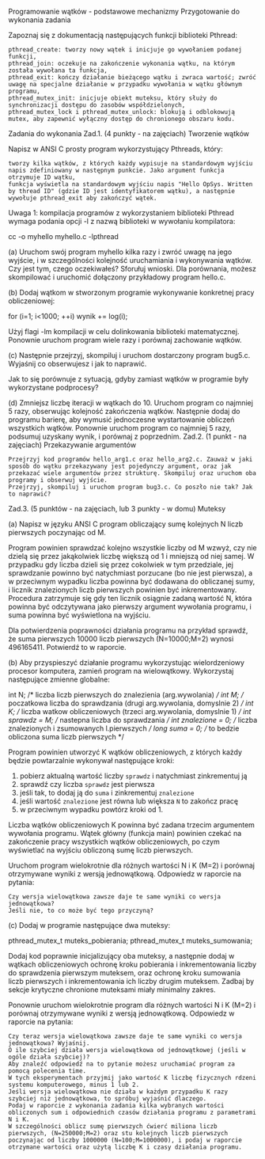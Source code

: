 
Programowanie wątków - podstawowe mechanizmy
Przygotowanie do wykonania zadania

Zapoznaj się z dokumentacją następujących funkcji biblioteki Pthread:

    pthread_create: tworzy nowy wątek i inicjuje go wywołaniem podanej funkcji,
    pthread_join: oczekuje na zakończenie wykonania wątku, na którym została wywołana ta funkcja,
    pthread_exit: kończy działanie bieżącego wątku i zwraca wartość; zwróć uwagę na specjalne działanie w przypadku wywołania w wątku głównym programu,
    pthread_mutex_init: inicjuje obiekt muteksu, który służy do synchronizacji dostępu do zasobów współdzielonych,
    pthread_mutex_lock i pthread_mutex_unlock: blokują i odblokowują mutex, aby zapewnić wyłączny dostęp do chronionego obszaru kodu.

Zadania do wykonania
Zad.1. (4 punkty - na zajęciach) Tworzenie wątków

Napisz w ANSI C prosty program wykorzystujący Pthreads, który:

    tworzy kilka wątków, z których każdy wypisuje na standardowym wyjściu napis zdefiniowany w następnym punkcie. Jako argument funkcja otrzymuje ID wątku,
    funkcja wyświetla na standardowym wyjściu napis "Hello OpSys. Written by thread ID" (gdzie ID jest identyfikatorem wątku), a następnie wywołuje pthread_exit aby zakończyć wątek.

Uwaga 1: kompilacja programów z wykorzystaniem biblioteki Pthread wymaga podania opcji -l z nazwą biblioteki w wywołaniu kompilatora:

cc -o myhello myhello.c -lpthread

(a) Uruchom swój program myhello kilka razy i zwróć uwagę na jego wyjście, i w szczególności kolejność uruchamiania i wykonywania wątków. Czy jest tym, czego oczekiwałeś? Sforułuj wnioski. Dla porównania, możesz skompilować i uruchomić dołączony przykładowy program hello.c.

(b) Dodaj wątkom w stworzonym programie wykonywanie konkretnej pracy obliczeniowej:

for (i=1; i<1000; ++i) wynik += log(i);

Użyj flagi -lm kompilacji w celu dolinkowania biblioteki matematycznej. Ponownie uruchom program wiele razy i porównaj zachowanie wątków.

(c) Następnie przejrzyj, skompiluj i uruchom dostarczony program bug5.c. Wyjaśnij co obserwujesz i jak to naprawić.

Jak to się porównuje z sytuacją, gdyby zamiast wątków w programie były wykorzystane podprocesy?

(d) Zmniejsz liczbę iteracji w wątkach do 10. Uruchom program co najmniej 5 razy, obserwując kolejność zakończenia wątków. Następnie dodaj do programu barierę, aby wymusić jednoczesne wystartowanie obliczeń wszystkich wątków. Ponownie uruchom program co najmniej 5 razy, podsumuj uzyskany wynik, i porównaj z poprzednim.
Zad.2. (1 punkt - na zajęciach) Przekazywanie argumentów

    Przejrzyj kod programów hello_arg1.c oraz hello_arg2.c. Zauważ w jaki sposób do wątku przekazywany jest pojedynczy argument, oraz jak przekazać wiele argumentów przez strukturę. Skompiluj oraz uruchom oba programy i obserwuj wyjście.
    Przejrzyj, skompiluj i uruchom program bug3.c. Co poszło nie tak? Jak to naprawić?

Zad.3. (5 punktów - na zajęciach, lub 3 punkty - w domu) Muteksy

(a) Napisz w języku ANSI C program obliczający sumę kolejnych N liczb pierwszych poczynając od M.

Program powinien sprawdzać kolejno wszystkie liczby od M wzwyż, czy nie dzielą się przez jakąkolwiek liczbę większą od 1 i mniejszą od niej samej. W przypadku gdy liczba dzieli się przez cokolwiek w tym przedziale, jej sprawdzanie powinno być natychmiast porzucane (bo nie jest pierwsza), a w przeciwnym wypadku liczba powinna być dodawana do obliczanej sumy, i licznik znalezionych liczb pierwszych powinien być inkrementowany. Procedura zatrzymuje się gdy ten licznik osiągnie zadaną wartość N, która powinna być odczytywana jako pierwszy argument wywołania programu, i suma powinna być wyświetlona na wyjściu.

Dla potwierdzenia poprawności działania programu na przykład sprawdź, że suma pierwszych 10000 liczb pierwszych (N=10000;M=2) wynosi 496165411. Potwierdź to w raporcie.

(b) Aby przyspieszyć działanie programu wykorzystując wielordzeniowy procesor komputera, zamień program na wielowątkowy. Wykorzystaj następujące zmienne globalne:

int N; /* liczba liczb pierwszych do znalezienia (arg.wywolania) */
int M; /* poczatkowa liczba do sprawdzania (drugi arg.wywolania, domyslnie 2) */
int K; /* liczba watkow obliczeniowych (trzeci arg.wywolania, domyslnie 1) */
int sprawdz = M; /* nastepna liczba do sprawdzania */
int znalezione = 0; /* liczba znalezionych i zsumowanych l.pierwszych */
long suma = 0; /* to bedzie obliczona suma liczb pierwszych */

Program powinien utworzyć K wątków obliczeniowych, z których każdy będzie powtarzalnie wykonywał następujące kroki:

1. pobierz aktualną wartość liczby `sprawdz` i natychmiast zinkrementuj ją
2. sprawdź czy liczba `sprawdz` jest pierwsza
3. jeśli tak, to dodaj ją do `suma` i zinkrementuj `znalezione`
4. jeśli wartość `znalezione` jest równa lub większa `N` to zakończ pracę
5. w przeciwnym wypadku powtórz kroki od 1.

Liczba wątków obliczeniowych K powinna być zadana trzecim argumentem wywołania programu. Wątek główny (funkcja main) powinien czekać na zakończenie pracy wszystkich wątków obliczeniowych, po czym wyświetlać na wyjściu obliczoną sumę liczb pierwszych.

Uruchom program wielokrotnie dla różnych wartości N i K (M=2) i porównaj otrzymywane wyniki z wersją jednowątkową. Odpowiedz w raporcie na pytania:

    Czy wersja wielowątkowa zawsze daje te same wyniki co wersja jednowątkowa?
    Jeśli nie, to co może być tego przyczyną?

(c) Dodaj w programie następujące dwa muteksy:

pthread_mutex_t muteks_pobierania;
pthread_mutex_t muteks_sumowania;

Dodaj kod poprawnie inicjalizujący oba muteksy, a następnie dodaj w wątkach obliczeniowych ochronę kroku pobierania i inkrementowania liczby do sprawdzenia pierwszym muteksem, oraz ochronę kroku sumowania liczb pierwszych i inkrementowania ich liczby drugim muteksem. Zadbaj by sekcje krytyczne chronione muteksami miały minimalny zakres.

Ponownie uruchom wielokrotnie program dla różnych wartości N i K (M=2) i porównaj otrzymywane wyniki z wersją jednowątkową. Odpowiedz w raporcie na pytania:

    Czy teraz wersja wielowątkowa zawsze daje te same wyniki co wersja jednowątkowa? Wyjaśnij.
    O ile szybciej działa wersja wielowątkowa od jednowątkowej (jeśli w ogóle działa szybciej)?
    Aby znaleźć odpowiedź na to pytanie możesz uruchamiać program za pomocą polecenia time.
    W tych eksperymentach przyjmij jako wartość K liczbę fizycznych rdzeni systemu komputerowego, minus 1 lub 2.
    Jeśli wersja wielowątkowa nie działa w każdym przypadku K razy szybciej niż jednowątkowa, to spróbuj wyjaśnić dlaczego.
    Podaj w raporcie z wykonania zadania kilka wybranych wartości obliczonych sum i odpowiednich czasów działania programu z parametrami N i K.
    W szczególności oblicz sumę pierwszych ćwierć miliona liczb pierwszych, (N=250000;M=2) oraz stu kolejnych liczb pierwszych poczynając od liczby 1000000 (N=100;M=1000000), i podaj w raporcie otrzymane wartości oraz użytą liczbę K i czasy działania programu.

